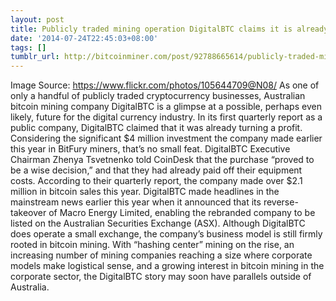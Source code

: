 ```yaml
---
layout: post
title: Publicly traded mining operation DigitalBTC claims it is already profitable
date: '2014-07-24T22:45:03+08:00'
tags: []
tumblr_url: http://bitcoinminer.com/post/92788665614/publicly-traded-mining-operation-digitalbtc-claims
---
```



Image Source: https://www.flickr.com/photos/105644709@N08/
As one of only a handful of publicly traded cryptocurrency businesses, Australian bitcoin mining company DigitalBTC is a glimpse at a possible, perhaps even likely, future for the digital currency industry. In its first quarterly report as a public company, DigitalBTC claimed that it was already turning a profit.
Considering the significant $4 million investment the company made earlier this year in BitFury miners, that’s no small feat. DigitalBTC Executive Chairman Zhenya Tsvetnenko told CoinDesk that the purchase “proved to be a wise decision,” and that they had already paid off their equipment costs. According to their quarterly report, the company made over $2.1 million in bitcoin sales this year.
DigitalBTC made headlines in the mainstream news earlier this year when it announced that its reverse-takeover of Macro Energy Limited, enabling the rebranded company to be listed on the Australian Securities Exchange (ASX). Although DigitalBTC does operate a small exchange, the company’s business model is still firmly rooted in bitcoin mining.
With “hashing center” mining on the rise, an increasing number of mining companies reaching a size where corporate models make logistical sense, and a growing interest in bitcoin mining in the corporate sector, the DigitalBTC story may soon have parallels outside of Australia.
